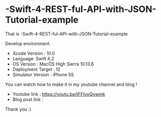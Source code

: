 # -Swift-4-REST-ful-API-with-JSON-Tutorial-example

That is -Swift-4-REST-ful-API-with-JSON-Tutorial-example

Develop environment.

- Xcode Version : 10.0
- Language: Swift 4.2
- OS Version : MacOS High Sierra 10.13.6
- Deployment Target : 12
- Simulator Version : iPhone 5S

You can watch how to make it in my youtube channel and blog !

- Youtube link : https://youtu.be/tFFIvoQywmk
- Blog post link : 

Thank you :)
